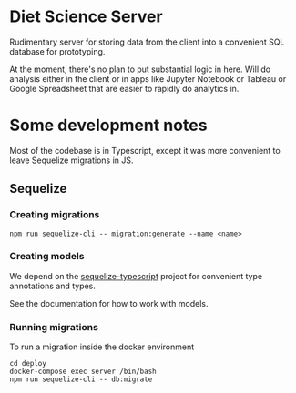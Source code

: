 # Diet Science Server

Rudimentary server for storing data from the client into a convenient SQL database for prototyping.

At the moment, there's no plan to put substantial logic in here.  Will do analysis either in the client 
or in apps like Jupyter Notebook or Tableau or Google Spreadsheet that are easier to rapidly do analytics in. 


# Some development notes

Most of the codebase is in Typescript, except it was more convenient to leave Sequelize migrations in JS.

## Sequelize

### Creating migrations

```
npm run sequelize-cli -- migration:generate --name <name>
```

### Creating models

We depend on the [sequelize-typescript](https://github.com/RobinBuschmann/sequelize-typescript#readme) project for convenient type annotations and types.

See the documentation for how to work with models.


### Running migrations

To run a migration inside the docker environment
```
cd deploy
docker-compose exec server /bin/bash
npm run sequelize-cli -- db:migrate
```

